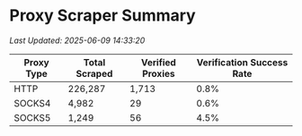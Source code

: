 # Proxy Scraper Summary

_Last Updated: 2025-06-09 14:33:20_

| Proxy Type | Total Scraped | Verified Proxies | Verification Success Rate |
|------------|--------------|------------------|--------------------------|
| HTTP | 226,287 | 1,713 | 0.8% |
| SOCKS4 | 4,982 | 29 | 0.6% |
| SOCKS5 | 1,249 | 56 | 4.5% |
